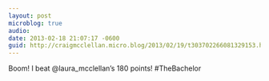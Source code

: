 ```yaml
---
layout: post
microblog: true
audio: 
date: 2013-02-18 21:07:17 -0600
guid: http://craigmcclellan.micro.blog/2013/02/19/t303702266081329153.html
---
```

Boom! I beat @laura_mcclellan’s 180 points! #TheBachelor
